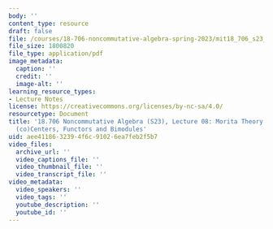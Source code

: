 ```yaml
---
body: ''
content_type: resource
draft: false
file: /courses/18-706-noncommutative-algebra-spring-2023/mit18_706_s23_lec08.pdf
file_size: 1800820
file_type: application/pdf
image_metadata:
  caption: ''
  credit: ''
  image-alt: ''
learning_resource_types:
- Lecture Notes
license: https://creativecommons.org/licenses/by-nc-sa/4.0/
resourcetype: Document
title: '18.706 Noncommutative Algebra (S23), Lecture 08: Morita Theory Continued:
  (co)Centers, Functors and Bimodules'
uid: aee41186-3239-4f6c-9102-6ea7feb2f5b7
video_files:
  archive_url: ''
  video_captions_file: ''
  video_thumbnail_file: ''
  video_transcript_file: ''
video_metadata:
  video_speakers: ''
  video_tags: ''
  youtube_description: ''
  youtube_id: ''
---
```


